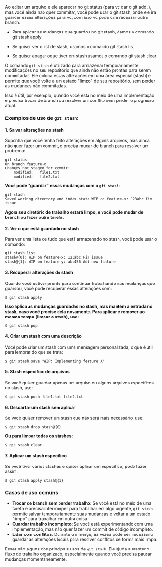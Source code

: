 Ao editar um arquivo e ele aparecer no git status (para vc dar o git add .), mas você ainda nao quer commitar, você pode usar o git stash, onde ele ira guardar essas alterações para vc, com isso vc pode criar/acessar outra branch.

- Para aplicar as mudanças que guardou no git stash, damos o comando git stash apply

- Se quiser ver o list de stash, usamos o comando git stash list

- Se quiser apagar oque tiver em stash usamos o comando git stash clear

O comando `git stash` é utilizado para armazenar temporariamente modificações no seu repositório que ainda não estão prontas para serem commitadas. Ele coloca essas alterações em uma área especial (stash) e permite que você volte a um estado "limpo" de seu repositório, sem perder as mudanças não commitadas.

Isso é útil, por exemplo, quando você está no meio de uma implementação e precisa trocar de branch ou resolver um conflito sem perder o progresso atual.

### Exemplos de uso de `git stash`:

#### 1. **Salvar alterações no stash**

Suponha que você tenha feito alterações em alguns arquivos, mas ainda não quer fazer um commit, e precisa mudar de branch para resolver um problema:

```$ 
git status 
On branch feature-x 
Changes not staged for commit:     
	modified:   file1.txt     
	modified:   file2.txt
```

**Você pode "guardar" essas mudanças com o `git stash`:**


```$ 
git stash 
Saved working directory and index state WIP on feature-x: 123abc Fix issue
```

**Agora seu diretório de trabalho estará limpo, e você pode mudar de branch ou fazer outra tarefa.**

#### 2. **Ver o que está guardado no stash**

Para ver uma lista de tudo que está armazenado no stash, você pode usar o comando:


```$ 
git stash list 
stash@{0}: WIP on feature-x: 123abc Fix issue 
stash@{1}: WIP on feature-y: abc456 Add new feature
```

#### 3. **Recuperar alterações do stash**

Quando você estiver pronto para continuar trabalhando nas mudanças que guardou, você pode recuperar essas alterações com:

`$ git stash apply`

**Isso aplica as mudanças guardadas no stash, mas mantém a entrada no stash, caso você precise dela novamente. Para aplicar e remover ao mesmo tempo (limpar o stash), use:**

`$ git stash pop`

#### 4. **Criar um stash com uma descrição**

Você pode criar um stash com uma mensagem personalizada, o que é útil para lembrar do que se trata:

`$ git stash save "WIP: Implementing feature X"`

#### 5. **Stash específico de arquivos**

Se você quiser guardar apenas um arquivo ou alguns arquivos específicos no stash, use:

`$ git stash push file1.txt file2.txt`

#### 6. **Descartar um stash sem aplicar**

Se você quiser remover um stash que não será mais necessário, use:

`$ git stash drop stash@{0}`

**Ou para limpar todos os stashes:**

`$ git stash clear`

#### 7. **Aplicar um stash específico**

Se você tiver vários stashes e quiser aplicar um específico, pode fazer assim:

`$ git stash apply stash@{1}`

### Casos de uso comuns:

- **Trocar de branch sem perder trabalho**: Se você está no meio de uma tarefa e precisa interromper para trabalhar em algo urgente, `git stash` permite salvar temporariamente suas mudanças e voltar a um estado "limpo" para trabalhar em outra coisa.
- **Guardar trabalho incompleto**: Se você está experimentando com uma implementação, mas não quer fazer um commit de código incompleto.
- **Lidar com conflitos**: Durante um merge, às vezes pode ser necessário guardar as alterações locais para resolver conflitos de forma mais limpa.

Esses são alguns dos principais usos de `git stash`. Ele ajuda a manter o fluxo de trabalho organizado, especialmente quando você precisa pausar mudanças momentaneamente.





